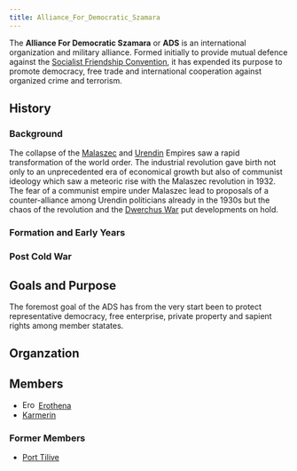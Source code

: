 ```yaml
---
title: Alliance_For_Democratic_Szamara
---
```

The **Alliance For Democratic Szamara** or **ADS** is an international
organization and military alliance. Formed initially to provide mutual
defence against the [Socialist Friendship
Convention](Socialist_Friendship_Convention "wikilink"), it has expended
its purpose to promote democracy, free trade and international
cooperation against organized crime and terrorism.

## History

### Background

The collapse of the [Malaszec](Malaszec "wikilink") and
[Urendin](Erothena "wikilink") Empires saw a rapid transformation of the
world order. The industrial revolution gave birth not only to an
unprecedented era of economical growth but also of communist ideology
which saw a meteoric rise with the Malaszec revolution in 1932. The fear
of a communist empire under Malaszec lead to proposals of a
counter-alliance among Urendin politicians already in the 1930s but the
chaos of the revolution and the [Dwerchus
War](First_Dwerchus_War "wikilink") put developments on hold.

### Formation and Early Years

### Post Cold War

## Goals and Purpose

The foremost goal of the ADS has from the very start been to protect
representative democracy, free enterprise, private property and sapient
rights among member statates.

## Organzation

## Members

- <span class="flagicon" style="display:inline-block;width:25px;"><img src="Erothena-Flag.png" title="Erothena-Flag.png" width="23"
  height="15" alt="Erothena-Flag.png" /></span> [Erothena](Erothena "wikilink")
- [Karmerin](Karmerin "wikilink")

### Former Members

- [Port Tilive](Port_Tilive "wikilink")